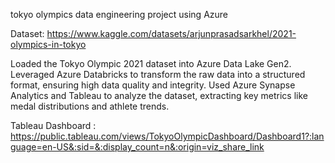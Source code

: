 tokyo olympics data engineering project using Azure

Dataset: https://www.kaggle.com/datasets/arjunprasadsarkhel/2021-olympics-in-tokyo

Loaded the Tokyo Olympic 2021 dataset into Azure Data Lake Gen2. Leveraged Azure Databricks to transform the raw data into a structured format, ensuring high data quality and integrity.
Used Azure Synapse Analytics and Tableau to analyze the dataset, extracting key metrics like medal distributions and athlete trends. 

Tableau Dashboard : https://public.tableau.com/views/TokyoOlympicDashboard/Dashboard1?:language=en-US&:sid=&:display_count=n&:origin=viz_share_link
